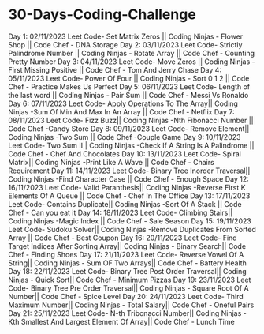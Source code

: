 # 30-Days-Coding-Challenge

Day 1: 02/11/2023 Leet Code- Set Matrix Zeros || Coding Ninjas - Flower Shop || Code Chef - DNA Storage 
Day 2: 03/11/2023 Leet Code- Strictly Palindrome Number || Coding Ninjas - Rotate Array || Code Chef - Counting Pretty Number 
Day 3: 04/11/2023 Leet Code- Move Zeros || Coding Ninjas - First Missing Positive || Code Chef - Tom And Jerry Chase
Day 4: 05/11/2023 Leet Code- Power Of  Four || Coding Ninjas - Sort 0 1 2 || Code Chef - Practice Makes Us Perfect
Day 5: 06/11/2023 Leet Code- Length of the last word || Coding Ninjas - Pair Sum || Code Chef - Messi Vs Ronaldo
Day 6: 07/11/2023 Leet Code- Apply Operations To The Array|| Coding Ninjas -Sum Of Min And Max In An Array || Code Chef - Netflix
Day 7: 08/11/2023 Leet Code- Fizz Buzz|| Coding Ninjas -Nth Fibonacci Number || Code Chef -Candy Store
Day 8: 09/11/2023 Leet Code- Remove Element|| Coding Ninjas -Two Sum || Code Chef -Couple Game
Day 9: 10/11/2023 Leet Code- Two Sum II|| Coding Ninjas -Check If A String Is A Palindrome || Code Chef - Chef And Chocolates
Day 10: 13/11/2023 Leet Code- Spiral Matrix|| Coding Ninjas -Print Like A Wave || Code Chef - Chairs Requirement
Day 11: 14/11/2023 Leet Code- Binary Tree Inorder Traversal|| Coding Ninjas -Find Character Case || Code Chef - Enough Space
Day 12: 16/11/2023 Leet Code- Valid Paranthesis|| Coding Ninjas -Reverse First K Elements Of A Queue || Code Chef - Chef In The Office
Day 13: 17/11/2023 Leet Code- Contains Duplicate|| Coding Ninjas -Sort Of A Stack || Code Chef - Can you eat it
Day 14: 18/11/2023 Leet Code- Climbing Stairs|| Coding Ninjas -Magic Index || Code Chef - Sale Season
Day 15: 19/11/2023 Leet Code- Sudoku Solver|| Coding Ninjas -Remove Duplicates From Sorted Array || Code Chef - Best Coupon
Day 16: 20/11/2023 Leet Code- Find Target Indices After Sorting Array|| Coding Ninjas - Binary Search|| Code Chef - Finding Shoes
Day 17: 21/11/2023 Leet Code- Reverse Vowel Of A String|| Coding Ninjas - Sum OF Two Arrays|| Code Chef - Battery Health
Day 18: 22/11/2023 Leet Code- Binary Tree Post Order Traversal|| Coding Ninjas - Quick Sort|| Code Chef - Minimum Pizzas
Day 19: 23/11/2023 Leet Code- Binary Tree Pre Order Traversal|| Coding Ninjas - Square Root Of A Number|| Code Chef - Spice Level
Day 20: 24/11/2023 Leet Code- Third Maximum Number|| Coding Ninjas - Total Salary|| Code Chef - Oneful Pairs
Day 21: 25/11/2023 Leet Code- N-th Tribonacci Number|| Coding Ninjas - Kth Smallest And Largest Element Of Array|| Code Chef - Lunch Time
